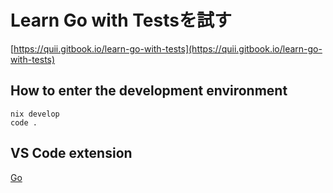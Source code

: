 # Learn Go with Testsを試す

[https://quii.gitbook.io/learn-go-with-tests](https://quii.gitbook.io/learn-go-with-tests)

## How to enter the development environment

```
nix develop
code .
```

## VS Code extension

[Go](https://marketplace.visualstudio.com/items?itemName=golang.Go)
